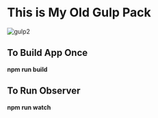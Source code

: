 # This is My Old Gulp Pack

![gulp2](https://user-images.githubusercontent.com/60577503/181362267-706a9d18-438b-48fc-a0bf-c225490df26f.png)

## To Build App Once
**npm run build**

## To Run Observer
**npm run watch**
